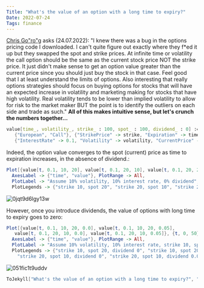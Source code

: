```yaml
---
Title: "What's the value of an option with a long time to expiry?"
Date: 2022-07-24
Tags: finance
---
```


[Chris Go"ro"g](https://www.linkedin.com/in/chrisgorog/) asks (24.07.2022): "I knew there was a bug in the options pricing code I downloaded. I can't quite figure out exactly where they f*ed it up but they swapped the spot and strike prices. At infinite time or volatility the call option should be the same as the current stock price NOT the strike price. It just didn't make sense to get an option value greater than the current price since you should just buy the stock in that case. Feel good that I at least understand the limits of options. Also interesting that really options strategies should focus on buying options for stocks that will have an expected increase in volatility and marketing making for stocks that have high volatility. Real volatility tends to be lower than implied volatility to allow for risk to the market maker BUT the point is to identify the outliers on each side and trade as such."  **All of this makes intuitive sense, but let's crunch the numbers together...**

```mathematica
value[time_, volatility_, strike_ : 100, spot_ : 100, dividend_ : 0] :=FinancialDerivative[
   {"European", "Call"}, {"StrikePrice" -> strike, "Expiration" -> time}, 
   {"InterestRate" -> 0.1, "Volatility" -> volatility, "CurrentPrice" -> spot, "Dividend" -> dividend}]
```

Indeed, the option value converges to the spot (current) price as time to expiration increases,  in the absence of dividend.:

```mathematica
Plot[{value[t, 0.1, 10, 20], value[t, 0.1, 20, 10], value[t, 0.1, 20, 20]}, {t, 0, 50}, 
  AxesLabel -> {"time", "value"}, PlotRange -> All, 
  PlotLabel -> "Assume 10% volatility, 10% interest rate, 0% dividend", 
  PlotLegends -> {"strike 10, spot 20", "strike 20, spot 10", "strike 20, spot 20"}]
```

![0jqt9d6lgy13w](/blog/images/2022/7/24/0jqt9d6lgy13w.png)

However, once you introduce dividends, the value of options with long time to expiry goes to zero:

```mathematica
Plot[{value[t, 0.1, 10, 20, 0.0], value[t, 0.1, 10, 20, 0.05], 
   value[t, 0.1, 20, 10, 0.0], value[t, 0.1, 20, 10, 0.05]}, {t, 0, 50}, 
  AxesLabel -> {"time", "value"}, PlotRange -> All, 
  PlotLabel -> "Assume 10% volatility, 10% interest rate, strike 10, spot 20", 
  PlotLegends -> {"strike 10, spot 20, dividend 0", "strike 10, spot 20, dividend 0.05", 
    "strike 20, spot 10, dividend 0", "strike 20, spot 10, dividend 0.05"}]
```

![051fic1t9uddv](/blog/images/2022/7/24/051fic1t9uddv.png)

```mathematica
ToJekyll["What's the value of an option with a long time to expiry?", "finance"]
```
